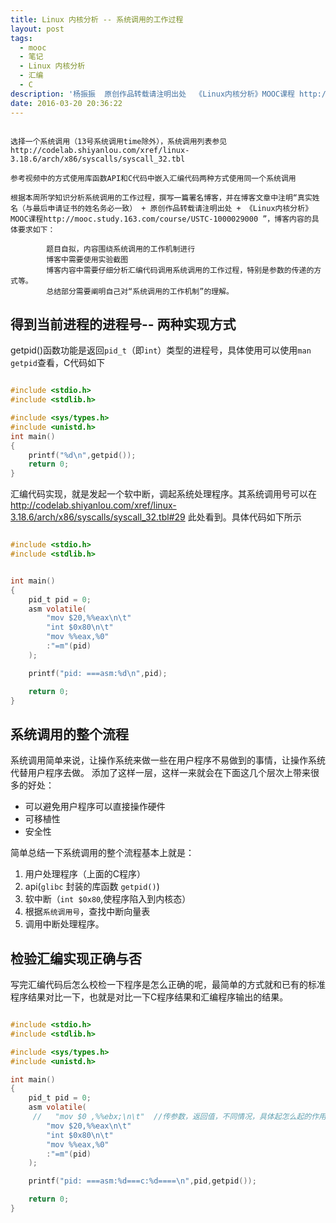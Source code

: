 ```yaml
---
title: Linux 内核分析 -- 系统调用的工作过程
layout: post
tags:
  - mooc
  - 笔记
  - Linux 内核分析
  - 汇编
  - C
description: '杨振振  原创作品转载请注明出处  《Linux内核分析》MOOC课程 http://www.xuetangx.com/courses/course-v1:ustcX+USTC001+_/about'
date: 2016-03-20 20:36:22
---
```



```shell

选择一个系统调用（13号系统调用time除外），系统调用列表参见http://codelab.shiyanlou.com/xref/linux-3.18.6/arch/x86/syscalls/syscall_32.tbl

参考视频中的方式使用库函数API和C代码中嵌入汇编代码两种方式使用同一个系统调用

根据本周所学知识分析系统调用的工作过程，撰写一篇署名博客，并在博客文章中注明“真实姓名（与最后申请证书的姓名务必一致） + 原创作品转载请注明出处 + 《Linux内核分析》MOOC课程http://mooc.study.163.com/course/USTC-1000029000 ”，博客内容的具体要求如下：

        题目自拟，内容围绕系统调用的工作机制进行
        博客中需要使用实验截图
        博客内容中需要仔细分析汇编代码调用系统调用的工作过程，特别是参数的传递的方式等。
        总结部分需要阐明自己对“系统调用的工作机制”的理解。
```


## 得到当前进程的进程号-- 两种实现方式

getpid()函数功能是返回`pid_t`（即`int`）类型的进程号，具体使用可以使用`man getpid`查看，C代码如下


```C

#include <stdio.h>
#include <stdlib.h>

#include <sys/types.h>
#include <unistd.h>
int main()
{
    printf("%d\n",getpid());
    return 0;
}


```


汇编代码实现，就是发起一个软中断，调起系统处理程序。其系统调用号可以在  http://codelab.shiyanlou.com/xref/linux-3.18.6/arch/x86/syscalls/syscall_32.tbl#29 此处看到。具体代码如下所示


```C

#include <stdio.h>
#include <stdlib.h>


int main()
{
    pid_t pid = 0;
    asm volatile(
        "mov $20,%%eax\n\t"
        "int $0x80\n\t"
        "mov %%eax,%0"
        :"=m"(pid)
    );

    printf("pid: ===asm:%d\n",pid);

    return 0;
}

```




## 系统调用的整个流程

系统调用简单来说，让操作系统来做一些在用户程序不易做到的事情，让操作系统代替用户程序去做。
添加了这样一层，这样一来就会在下面这几个层次上带来很多的好处：

- 可以避免用户程序可以直接操作硬件 
- 可移植性
- 安全性

简单总结一下系统调用的整个流程基本上就是：

1. 用户处理程序（上面的C程序）
2. api(`glibc` 封装的库函数 `getpid()`)
3. 软中断（`int $0x80`,使程序陷入到内核态）
3. 根据`系统调用号`，查找中断向量表
4. 调用中断处理程序。



## 检验汇编实现正确与否

写完汇编代码后怎么校检一下程序是怎么正确的呢，最简单的方式就和已有的标准程序结果对比一下，也就是对比一下C程序结果和汇编程序输出的结果。 


```C

#include <stdio.h>
#include <stdlib.h>

#include <sys/types.h>
#include <unistd.h>

int main()
{
    pid_t pid = 0;
    asm volatile(
     //   "mov $0 ,%%ebx;\n\t"  //传参数，返回值，不同情况，具体起怎么起的作用，还需要搞一下。
        "mov $20,%%eax\n\t"
        "int $0x80\n\t"
        "mov %%eax,%0"
        :"=m"(pid)
    );

    printf("pid: ===asm:%d===c:%d====\n",pid,getpid());

    return 0;
}

```



